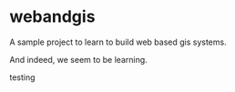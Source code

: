 webandgis
=========

A sample project to learn to build web based gis systems.

And indeed, we seem to be learning.

testing
